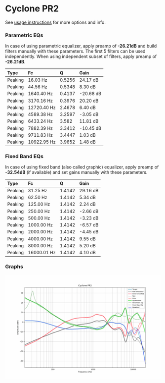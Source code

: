 # Cyclone PR2
See [usage instructions](https://github.com/jaakkopasanen/AutoEq#usage) for more options and info.

### Parametric EQs
In case of using parametric equalizer, apply preamp of **-26.21dB** and build filters manually
with these parameters. The first 5 filters can be used independently.
When using independent subset of filters, apply preamp of **-26.21dB**.

| Type    | Fc          |      Q | Gain      |
|:--------|:------------|:-------|:----------|
| Peaking | 16.03 Hz    | 0.5256 | 24.17 dB  |
| Peaking | 44.56 Hz    | 0.5348 | 8.30 dB   |
| Peaking | 1640.40 Hz  | 0.4137 | -20.68 dB |
| Peaking | 3170.16 Hz  | 0.3976 | 20.20 dB  |
| Peaking | 12720.40 Hz | 2.4678 | 6.40 dB   |
| Peaking | 4589.38 Hz  | 3.2597 | -3.05 dB  |
| Peaking | 6433.24 Hz  | 3.582  | 11.81 dB  |
| Peaking | 7882.39 Hz  | 3.3412 | -10.45 dB |
| Peaking | 9711.83 Hz  | 3.4447 | 1.03 dB   |
| Peaking | 10922.95 Hz | 3.9652 | 1.48 dB   |

### Fixed Band EQs
In case of using fixed band (also called graphic) equalizer, apply preamp of **-32.54dB**
(if available) and set gains manually with these parameters.

| Type    | Fc          |      Q | Gain     |
|:--------|:------------|:-------|:---------|
| Peaking | 31.25 Hz    | 1.4142 | 29.16 dB |
| Peaking | 62.50 Hz    | 1.4142 | 5.34 dB  |
| Peaking | 125.00 Hz   | 1.4142 | 2.24 dB  |
| Peaking | 250.00 Hz   | 1.4142 | -2.66 dB |
| Peaking | 500.00 Hz   | 1.4142 | -3.23 dB |
| Peaking | 1000.00 Hz  | 1.4142 | -6.57 dB |
| Peaking | 2000.00 Hz  | 1.4142 | -4.45 dB |
| Peaking | 4000.00 Hz  | 1.4142 | 9.55 dB  |
| Peaking | 8000.00 Hz  | 1.4142 | 5.20 dB  |
| Peaking | 16000.01 Hz | 1.4142 | 4.10 dB  |

### Graphs
![](./Cyclone%20PR2.png)